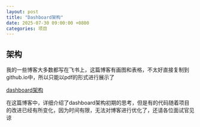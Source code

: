 ```yaml
---
layout: post
title: "Dashboard架构"
date: 2025-07-30 09:00:00 +0800
categories: 项目
---
```

## 架构
我的一些博客大多数都写在飞书上，这篇博客有画图和表格，不太好直接复制到github.io中，所以只能以pdf的形式进行展示了

[dashboard架构](/menglan.github.io/寻梦记账看板架构.pdf)

在这篇博客中，详细介绍了dashboard架构初期的思考，但是有的代码随着项目的改进已经有所变化，因为时间有限，无法对博客进行优化了，还请各位面试官见谅
